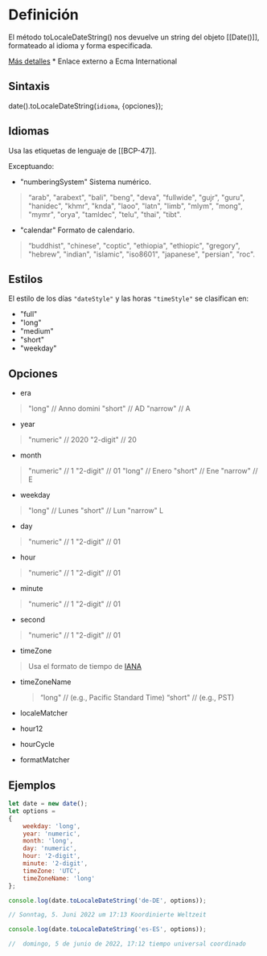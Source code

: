 # Definición

El método toLocaleDateString() nos devuelve un string del objeto [[Date()]], formateado al idioma y forma especificada.

[Más detalles](https://tc39.es/ecma262/multipage/numbers-and-dates.html#sec-date.prototype.tolocaledatestring) * Enlace externo a Ecma International

## Sintaxis

date().toLocaleDateString(`idioma`, {opciones});

## Idiomas

Usa las etiquetas de lenguaje de  [[BCP-47]].

Exceptuando:

* "numberingSystem" Sistema numérico.

 > “arab", "arabext", "bali", "beng", "deva", "fullwide", "gujr", "guru", "hanidec", "khmr", "knda", "laoo", "latn", "limb", "mlym", "mong", "mymr", "orya", "tamldec", "telu", "thai", "tibt".

* "calendar" Formato de calendario.

> “buddhist", "chinese", "coptic", "ethiopia", "ethiopic", "gregory", "hebrew", "indian", "islamic", "iso8601", "japanese", "persian", "roc".

## Estilos

El estilo de los días `"dateStyle"` y las horas  `"timeStyle"` se clasifican en:

* "full"
* "long"
* "medium"
* "short"
* "weekday"

## Opciones

* era

> "long" // Anno domini
> "short" // AD
> "narrow" // A

* year

> "numeric" // 2020
> "2-digit" // 20

* month

> "numeric" // 1
> "2-digit" // 01
> "long" // Enero
> "short" // Ene
> "narrow" // E

* weekday

> "long" // Lunes
> "short" // Lun
> "narrow" L

* day

> "numeric" // 1
> "2-digit" // 01

* hour

> "numeric" // 1
> "2-digit" // 01

* minute

> "numeric" // 1
> "2-digit" // 01

* second

> "numeric" // 1
> "2-digit" // 01

* timeZone

 > Usa el formato de tiempo de [IANA](https://www.iana.org/time-zones)

* timeZoneName

  >  “long" // (e.g., Pacific Standard Time)
  >  “short" // (e.g., PST)

* localeMatcher
* hour12
* hourCycle
* formatMatcher

## Ejemplos

```JavaScript
let date = new date();
let options =
{
    weekday: 'long',
    year: 'numeric',
    month: 'long',
    day: 'numeric',
    hour: '2-digit',
    minute: '2-digit',
    timeZone: 'UTC',
    timeZoneName: 'long'
};

console.log(date.toLocaleDateString('de-DE', options));

// Sonntag, 5. Juni 2022 um 17:13 Koordinierte Weltzeit

console.log(date.toLocaleDateString('es-ES', options));

//  domingo, 5 de junio de 2022, 17:12 tiempo universal coordinado
```
